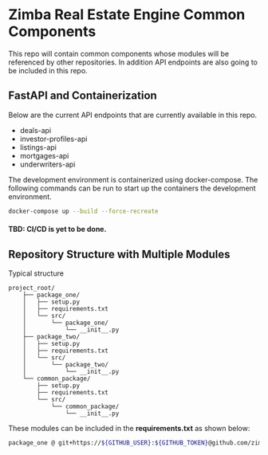 # Zimba Real Estate Engine Common Components
This repo will contain common components whose modules will be referenced by other repositories. In addition API endpoints are also going to be included in this repo.

## FastAPI and Containerization
Below are the current API endpoints that are currently available in this repo.
* deals-api
* investor-profiles-api
* listings-api
* mortgages-api
* underwriters-api

The development environment is containerized using docker-compose. The following commands can be run to start up the containers the development
environment.
```bash 
docker-compose up --build --force-recreate
```
#### TBD: CI/CD is yet to be done.

## Repository Structure with Multiple Modules
Typical structure
```text
project_root/
    ├── package_one/
    │   ├── setup.py
    │   ├── requirements.txt
    │   └── src/
    │       └── package_one/
    │           └── __init__.py
    ├── package_two/
    │   ├── setup.py
    │   ├── requirements.txt
    │   └── src/
    │       └── package_two/
    │           └── __init__.py
    └── common_package/
        ├── setup.py
        ├── requirements.txt
        └── src/
            └── common_package/
                └── __init__.py

```

These modules can be included in the **requirements.txt** as shown below:
```bash
package_one @ git+https://${GITHUB_USER}:${GITHUB_TOKEN}@github.com/zimba-real-estate-investment-engine/zimba-rei-common-components.git@main#egg=package_one
```